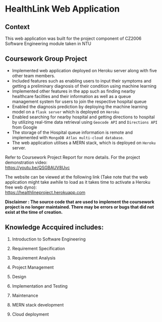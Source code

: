 # HealthLink Web Application

## Context

This web application was built for the project component of CZ2006 Software Engineering module taken in NTU

## Coursework Group Project

- Implemented web application deployed on Heroku server along with five other team members.
- Included features such as enabling users to input their symptoms and getting a preliminary diagnosis of their condition using machine learning
- Implemented other features in the app such as finding nearby healthcare facilties and their information as well as a queue management system for users to join the respective hospital queue
- Enabled the diagnosis prediction by deploying the machine learning model on a `flask server` which is deployed on `Heroku`
- Enabled searching for nearby hospital and getting directions to hospital by utilizing real-time data retrieval using `Geocode API` and `Directions API` from Google
- The storage of the Hospital queue information is remote and implemented with `MongoDB Atlas multi-cloud database`.
- The web application utilises a MERN stack, which is deployed on `Heroku` server.

Refer to Coursework Project Report for more details.
For the project demonstration video: <br />
https://youtu.be/QSGBAUV8Uvc

The website can be viewed at the following link (Take note that the web application might take awhile to load as it takes time to activate a Heroku free web dyno): <br />
https://healthlineproject.herokuapp.com

**Disclaimer : The source code that are used to implement the coursework project is no longer maintained. There may be errors or bugs that did not exist at the time of creation.**

## Knowledge Accquired includes:

1. Introduction to Software Engineering

2. Requirement Specification

3. Requirement Analysis

4. Project Management

5. Design

6. Implementation and Testing

7. Maintenance

8. MERN stack development

9. Cloud deployment
